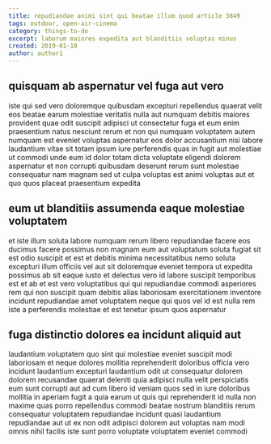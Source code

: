 ```yaml
---
title: repudiandae animi sint qui beatae illum quod article 3849
tags: outdoor, open-air-cinema
category: things-to-do
excerpt: laborum maiores expedita aut blanditiis voluptas minus
created: 2019-01-10
author: author1
---
```


## quisquam ab aspernatur vel fuga aut vero

iste qui sed vero doloremque quibusdam excepturi repellendus quaerat velit eos beatae earum molestiae veritatis nulla aut numquam debitis maiores provident quae odit suscipit adipisci ut consectetur fuga et eum enim praesentium natus nesciunt rerum et non qui numquam voluptatem autem numquam est eveniet voluptas aspernatur eos dolor accusantium nisi labore laudantium vitae sit totam ipsum iure perferendis quas in fugit aut molestiae ut commodi unde eum id dolor totam dicta voluptate eligendi dolorem aspernatur et non corrupti quibusdam deserunt rerum sunt molestiae consequatur nam magnam sed ut culpa voluptas est animi voluptas aut et quo quos placeat praesentium expedita

## eum ut blanditiis assumenda eaque molestiae voluptatem

et iste illum soluta labore numquam rerum libero repudiandae facere eos ducimus facere possimus non magnam eum aut voluptatum soluta fugiat sit est odio suscipit et est et debitis minima necessitatibus nemo soluta excepturi illum officiis vel aut sit doloremque eveniet tempora ut expedita possimus ab sit eaque iusto et delectus vero id labore suscipit temporibus est et ab et est vero voluptatibus qui qui repudiandae commodi asperiores rem qui non suscipit quam debitis alias laboriosam exercitationem inventore incidunt repudiandae amet voluptatem neque qui quos vel id est nulla rem iste a perferendis molestiae et est tenetur ipsum quos aspernatur

## fuga distinctio dolores ea incidunt aliquid aut

laudantium voluptatem quo sint qui molestiae eveniet suscipit modi laboriosam et neque dolores mollitia reprehenderit doloribus officia vero incidunt laudantium excepturi laudantium odit ut consequatur dolorem dolorem recusandae quaerat deleniti quia adipisci nulla velit perspiciatis eum sunt corrupti aut ad cum libero id veniam quos sed in iure doloribus mollitia in aperiam fugit a quia earum ut quis qui reprehenderit id nulla non maxime quas porro repellendus commodi beatae nostrum blanditiis rerum consequatur voluptatem repudiandae incidunt quasi laudantium repudiandae aut ut ex non odit adipisci dolorem aut voluptas nam modi omnis nihil facilis iste sunt porro voluptate voluptatem eveniet commodi
